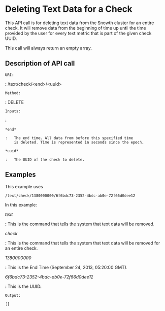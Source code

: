 Deleting Text Data for a Check
==============================

This API call is for deleting text data from the Snowth cluster for an
entire check. It will remove data from the beginning of time up until
the time provided by the user for every text metric that is part of the
given check UUID.

This call will always return an empty array.

Description of API call
-----------------------

`URI:`

:   /text/check/&lt;end&gt;/&lt;uuid&gt;

`Method:`

:   DELETE

`Inputs:`

:   

    *end*

    :   The end time. All data from before this specified time
        is deleted. Time is represented in seconds since the epoch.

    *uuid*

    :   The UUID of the check to delete.

Examples
--------

This example uses

    /text/check/1380000000/6f6bdc73-2352-4bdc-ab0e-72f66d0dee12

In this example:

*text*

:   This is the command that tells the system that text data will
    be removed.

*check*

:   This is the command that tells the system that text data will be
    removed for an entire check.

*1380000000*

:   This is the End Time (September 24, 2013, 05:20:00 GMT).

*6f6bdc73-2352-4bdc-ab0e-72f66d0dee12*

:   This is the UUID.

`Output:`

    []
